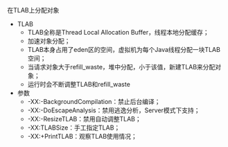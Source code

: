 在TLAB上分配对象

* TLAB
  * TLAB全称是Thread Local Allocation Buffer，线程本地分配缓存；
  * 加速对象分配；
  * TLAB本身占用了eden区的空间，虚拟机为每个Java线程分配一块TLAB空间；
  * 当请求对象大于refill_waste，堆中分配，小于该值，新建TLAB来分配对象；
  * 运行时会不断调整TLAB和refill_waste
* 参数
  * -XX:-BackgroundCompilation：禁止后台编译；
  * -XX:-DoEscapeAnalysis：禁用逃逸分析，Server模式下支持；
  * -XX:-ResizeTLAB：禁用自动调整TLAB；
  * -XX:TLABSize：手工指定TLAB；
  * -XX:+PrintTLAB：观察TLAB使用情况；